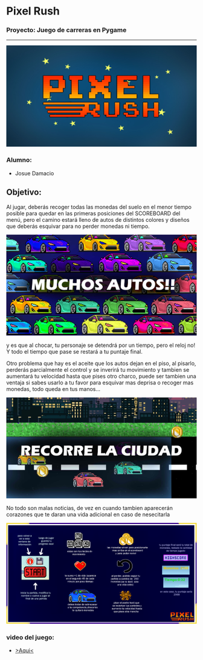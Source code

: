 
# Pixel Rush
### Proyecto: Juego de carreras en Pygame
--------------------------------------------------------------
![imagen_logo](fotos_md\titulo.jpg)

### Alumno:
* Josue Damacio

## Objetivo:
Al jugar, deberás recoger todas las monedas del suelo en el menor tiempo posible para quedar en las primeras posiciones del SCOREBOARD del menú, pero el camino estará lleno de autos de distintos colores y diseños que deberás esquivar para no perder monedas ni tiempo.

![imagen_autos](fotos_md\enemigos.jpg)

y es que al chocar, tu personaje se detendrá por un tiempo, pero el reloj no! Y todo el tiempo que pase se restará a tu puntaje final. 

Otro problema que hay es el aceite que los autos dejan en el piso, al pisarlo, perderás parcialmente el control y se inverirá tu movimiento y tambien se aumentará tu velocidad hasta que pises otro charco, puede ser tambien una ventaja si sabes usarlo a tu favor para esquivar mas deprisa o recoger mas monedas, todo queda en tus manos...

![imagen_in_game](fotos_md\foto_jugando.jpg)

No todo son malas noticias, de vez en cuando tambien aparecerán corazones que te daran una vida adicional en caso de nesecitarla

![imagen_info](fotos_md\informacion.png)


### video del juego:

- [>Aqui<](https://clipchamp.com/watch/r5XmVrAqoIQ)
